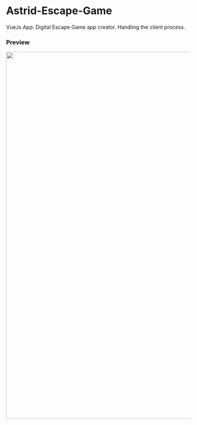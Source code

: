 # Astrid-Escape-Game
VueJs App: Digital Escape Game app creator. Handling the client process.

### Preview
<img src="https://thomas-sohet-public-images.s3.eu-central-1.amazonaws.com/the-game-app-creator-preview.png" width="1000" style="text-align:center;"/>
